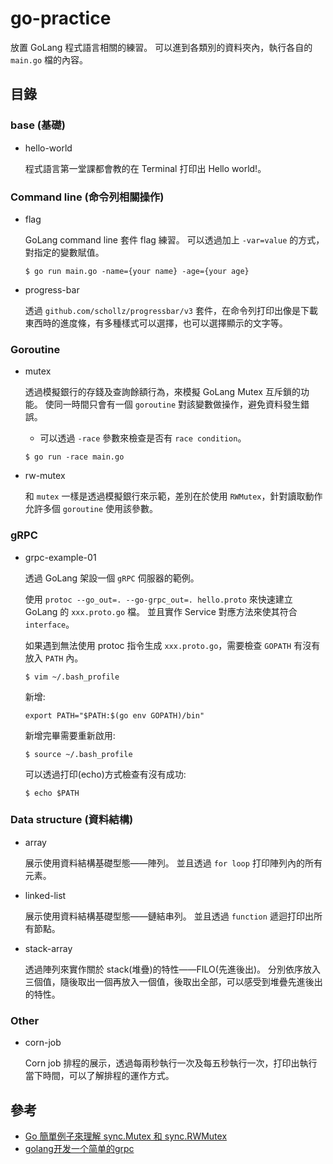 # go-practice

放置 GoLang 程式語言相關的練習。
可以進到各類別的資料夾內，執行各自的 `main.go` 檔的內容。

## 目錄

### base (基礎)

- hello-world

    程式語言第一堂課都會教的在 Terminal 打印出 Hello world!。

### Command line (命令列相關操作)

- flag

    GoLang command line 套件 flag 練習。
    可以透過加上 `-var=value` 的方式，對指定的變數賦值。

    ```
    $ go run main.go -name={your name} -age={your age}
    ```

- progress-bar

    透過 `github.com/schollz/progressbar/v3` 套件，在命令列打印出像是下載東西時的進度條，有多種樣式可以選擇，也可以選擇顯示的文字等。

### Goroutine

- mutex

    透過模擬銀行的存錢及查詢餘額行為，來模擬 GoLang Mutex 互斥鎖的功能。
    使同一時間只會有一個 `goroutine` 對該變數做操作，避免資料發生錯誤。

    * 可以透過 `-race` 參數來檢查是否有 `race condition`。

    ```
    $ go run -race main.go
    ```

- rw-mutex

    和 `mutex` 一樣是透過模擬銀行來示範，差別在於使用 `RWMutex`，針對讀取動作允許多個 `goroutine` 使用該參數。

### gRPC

- grpc-example-01

    透過 GoLang 架設一個 `gRPC` 伺服器的範例。

    使用 `protoc --go_out=. --go-grpc_out=. hello.proto` 來快速建立 GoLang 的 `xxx.proto.go` 檔。
    並且實作 Service 對應方法來使其符合 `interface`。

    如果遇到無法使用 protoc 指令生成 `xxx.proto.go`，需要檢查 `GOPATH` 有沒有放入 `PATH` 內。
    
    ```
    $ vim ~/.bash_profile
    ```

    新增:
    ```
    export PATH="$PATH:$(go env GOPATH)/bin"
    ```

    新增完畢需要重新啟用:
    ```
    $ source ~/.bash_profile
    ```

    可以透過打印(echo)方式檢查有沒有成功:
    ```
    $ echo $PATH
    ```

### Data structure (資料結構)

- array

    展示使用資料結構基礎型態——陣列。
    並且透過 `for loop` 打印陣列內的所有元素。

- linked-list

    展示使用資料結構基礎型態——鏈結串列。
    並且透過 `function` 遞迴打印出所有節點。

- stack-array

    透過陣列來實作關於 stack(堆疊)的特性——FILO(先進後出)。
    分別依序放入三個值，隨後取出一個再放入一個值，後取出全部，可以感受到堆疊先進後出的特性。

### Other

- corn-job

    Corn job 排程的展示，透過每兩秒執行一次及每五秒執行一次，打印出執行當下時間，可以了解排程的運作方式。

## 參考

- [Go 簡單例子來理解 sync.Mutex 和 sync.RWMutex](https://clouding.city/go/mutex-rwmutex/)
- [golang开发一个简单的grpc](https://waterflow.link/articles/1665674508275)
